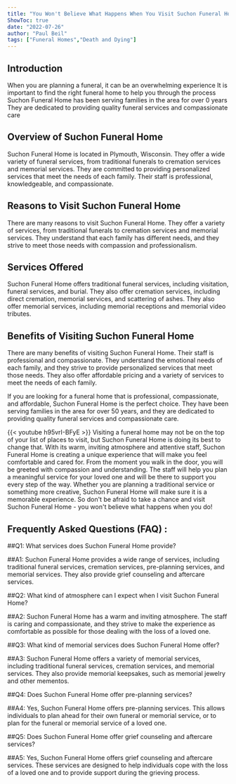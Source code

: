 ```yaml
---
title: "You Won't Believe What Happens When You Visit Suchon Funeral Home!"
ShowToc: true 
date: "2022-07-26"
author: "Paul Beil" 
tags: ["Funeral Homes","Death and Dying"]
---
```

## Introduction 

When you are planning a funeral, it can be an overwhelming experience It is important to find the right funeral home to help you through the process Suchon Funeral Home has been serving families in the area for over 0 years They are dedicated to providing quality funeral services and compassionate care 

## Overview of Suchon Funeral Home

Suchon Funeral Home is located in Plymouth, Wisconsin. They offer a wide variety of funeral services, from traditional funerals to cremation services and memorial services. They are committed to providing personalized services that meet the needs of each family. Their staff is professional, knowledgeable, and compassionate. 

## Reasons to Visit Suchon Funeral Home

There are many reasons to visit Suchon Funeral Home. They offer a variety of services, from traditional funerals to cremation services and memorial services. They understand that each family has different needs, and they strive to meet those needs with compassion and professionalism. 

## Services Offered

Suchon Funeral Home offers traditional funeral services, including visitation, funeral services, and burial. They also offer cremation services, including direct cremation, memorial services, and scattering of ashes. They also offer memorial services, including memorial receptions and memorial video tributes. 

## Benefits of Visiting Suchon Funeral Home

There are many benefits of visiting Suchon Funeral Home. Their staff is professional and compassionate. They understand the emotional needs of each family, and they strive to provide personalized services that meet those needs. They also offer affordable pricing and a variety of services to meet the needs of each family. 

If you are looking for a funeral home that is professional, compassionate, and affordable, Suchon Funeral Home is the perfect choice. They have been serving families in the area for over 50 years, and they are dedicated to providing quality funeral services and compassionate care.

{{< youtube h95vrI-BFyE >}} 
Visiting a funeral home may not be on the top of your list of places to visit, but Suchon Funeral Home is doing its best to change that. With its warm, inviting atmosphere and attentive staff, Suchon Funeral Home is creating a unique experience that will make you feel comfortable and cared for. From the moment you walk in the door, you will be greeted with compassion and understanding. The staff will help you plan a meaningful service for your loved one and will be there to support you every step of the way. Whether you are planning a traditional service or something more creative, Suchon Funeral Home will make sure it is a memorable experience. So don't be afraid to take a chance and visit Suchon Funeral Home - you won't believe what happens when you do!

## Frequently Asked Questions (FAQ) :
##Q1: What services does Suchon Funeral Home provide?

##A1: Suchon Funeral Home provides a wide range of services, including traditional funeral services, cremation services, pre-planning services, and memorial services. They also provide grief counseling and aftercare services. 

##Q2: What kind of atmosphere can I expect when I visit Suchon Funeral Home?

##A2: Suchon Funeral Home has a warm and inviting atmosphere. The staff is caring and compassionate, and they strive to make the experience as comfortable as possible for those dealing with the loss of a loved one. 

##Q3: What kind of memorial services does Suchon Funeral Home offer?

##A3: Suchon Funeral Home offers a variety of memorial services, including traditional funeral services, cremation services, and memorial services. They also provide memorial keepsakes, such as memorial jewelry and other mementos. 

##Q4: Does Suchon Funeral Home offer pre-planning services?

##A4: Yes, Suchon Funeral Home offers pre-planning services. This allows individuals to plan ahead for their own funeral or memorial service, or to plan for the funeral or memorial service of a loved one. 

##Q5: Does Suchon Funeral Home offer grief counseling and aftercare services?

##A5: Yes, Suchon Funeral Home offers grief counseling and aftercare services. These services are designed to help individuals cope with the loss of a loved one and to provide support during the grieving process.



